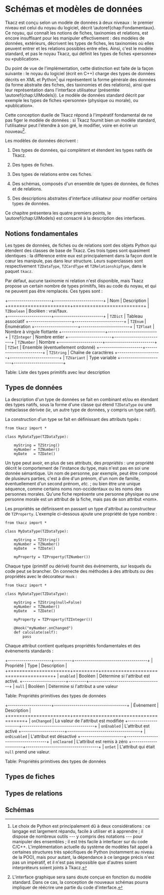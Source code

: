
# Schémas et modèles de données

Tkacz est conçu selon un modèle de données à deux niveaux : le premier niveau est celui du noyau du logiciel, décrit \autoref{chap:Fondamentaux}. Ce noyau, qui connaît les notions de fiches, taxinomies et relations, est encore insuffisant pour les manipuler effectivement : des modèles de données, extérieurs, décrivent les types de fiches, les taxinomies où elles peuvent entrer et les relations possibles entre elles. Ainsi, c'est le modèle standard, et pas le noyau Tkacz, qui définit les types de fiches «personne» ou «publication».

Du point de vue de l'implémentation, cette distinction est faite de la façon suivante : le noyau du logiciel (écrit en C++) charge des types de données décrits en XML et Python[^why_python] qui représentent la forme générale des données (la forme abstraite des fiches, des taxinomies et des relations), ainsi que leur représentation dans l'interface utilisateur (présentée \autoref{chap:UIModels}). Le modèle de données standard décrit par exemple les types de fiches «personne» (physique ou morale), ou «publication».

[^why_python]: Le choix de Python est principalement dû à deux considérations : ce langage est largement répandu, facile à utiliser et à apprendre ; il dispose de nombreux outils --- y compris des notations --- pour manipuler des ensembles ; il est très facile à interfacer sur du code C/C++. L'implémentation actuelle du système de modèles fait appel à certaines structures très spécifiques de Python (notamment au niveau de la POO), mais pour autant, la dépendance à ce langage précis n'est pas un impératif, et il n'est pas impossible que  d'autres soient interpréteurs soient joints à Tkacz.

Cette conception duelle de Tkacz répond à l'impératif fondamental de ne pas figer le modèle de données : si Tkacz fournit bien un modèle standard, l'utilisateur peut l'étendre à son gré, le modifier, voire en écrire un nouveau[^fromscratch].

[^fromscratch]: L'interface graphique sera sans doute conçue en fonction du modèle standard. Dans ce cas, la conception de nouveaux schémas pourra impliquer de réécrire une partie du code d'interface.

Les modèles de données décrivent :

 1. Des types de données, qui complètent et étendent les types natifs de Tkacz.
 
 2. Des types de fiches.
 
 3. Des types de relations entre ces fiches.
 
 4. Des schémas, composés d'un ensemble de types de données, de fiches et de relations.
 
 5. Des descriptions abstraites d'interface utilisateur pour modifier certains types de données.
 
Ce chapitre présentera les quatre premiers points, le \autoref{chap:UIModels} est consacré à la description des interfaces. 
 
## Notions fondamentales

Les types de données, de fiches ou de relations sont des objets Python qui étendent des classes de base de Tkacz. Ces trois types sont quasiment identiques : la différence entre eux est principalement dans la façon dont le cœur les manipule, pas dans leur structure. Leurs superclasses sont respectivement ```TZDataType```, ```TZCardType``` et ```TZRelationshipType```, dans le paquet ```tkacz```.

Par défaut, aucune taxinomie ni relation n'est disponible, mais Tkacz propose un certain nombre de types primitifs, liés au code du noyau, et qui ne peuvent pas être remplacés. Ces types sont :

+----------------------+-------------------------+
| Nom				   | Description             | 
+======================+=========================+
| ```TZBoolean```      | Booléen : vrai/faux.                
+----------------------+-------------------------+
| ```TZDict```         | Tableau associatif
+----------------------+-------------------------+
| ```TZEnum```         | Énumération
+----------------------+-------------------------+
| ```TZFloat```        | Nombre à virgule flottante
+----------------------+-------------------------+
| ```TZInteger```      | Nombre entier
+----------------------+-------------------------+
| ```TZNumber```       | Nombre
+----------------------+-------------------------+
| ```TZSet```          | Ensemble (éventuellement ordonné)
+----------------------+-------------------------+
| ```TZString```       | Chaîne de caractères
+----------------------+-------------------------+
| ```TZVariant```      | Type variable
+----------------------+-------------------------+

Table: Liste des types primitifs avec leur description


## Types de données

La description d'un type de données se fait en combinant et/ou en étendant des types natifs, sous la forme d'une classe qui étend ```TZDataType``` ou une métaclasse dérivée (*ie*, un autre type de données, y compris un type natif).

La construction d'un type se fait en définissant des attributs typés :

~~~ {.python .numberLines}
from tkacz import *

class MyDataType(TZDataType):

	myString = TZString()
	myNumber = TZNumber()
	myDate 	 = TZDate()
~~~

Un type peut avoir, en plus de ses attributs, des *propriétés* : une propriété décrit le comportement de l'instance du type, mais n'est pas en soi une donnée sémantique. Un nom de personne, par exemple, peut être composé de plusieurs parties, c'est à dire d'un prénom, d'un nom de famille, éventuellement d'un second prénom, *etc.* ; ou bien être une unique séquence, comme certains noms non-occidentaux ou les noms des personnes morales. Qu'une fiche représente une personne physique ou une personne morale est un attribut de la fiche, mais pas de son attribut «nom».

Les propriétés se définissent en passant un type d'attribut au constructeur de ```TZProperty```. L'exemple ci-dessous ajoute une propriété de type nombre :

~~~ {.python .numberLines}
from tkacz import *

class MyDataType(TZDataType):

	myString = TZString()
	myNumber = TZNumber()
	myDate 	 = TZDate()
	
	myProperty = TZProperty(TZNumber())
~~~

Chaque type (primitif ou dérivé) fournit des évènements, sur lesquels du code peut se brancher. On connecte des méthodes à des attributs ou des propriétés avec le décorateur ```Hook``` :

~~~ {.python .numberLines}
from tkacz import *

class MyDataType(TZDataType):

	myString = TZString(null=False)
	myNumber = TZNumber()
	myDate 	 = TZDate()
	
	myProperty = TZProperty(TZInteger())
	
	@Hook("myNumber.onChanged")
	def calculate(self):
		pass
~~~

Chaque attribut contient quelques propriétés fondamentales et des évènements standards :

+----------------------+---------+-------------------------------------+
| Propriété			   | Type    | Description                         |
+======================+=========+=====================================+
| ```enabled```        | Booléen | Détermine si l'attribut est activé.
+----------------------+---------+-------------------------------------+
| ```null```           | Booléen | Détermine si l'attribut a une valeur

Table: Propriétés primitives des types de données

+----------------------+-------------------------------------+
| Évènement			   | Description                         |
+======================+=====================================+
| ```onChanged```      | La valeur de l'attribut est modifiée
+----------------------+-------------------------------------+
| ```onEnabled```      | L'attribut est activé
+----------------------+-------------------------------------+
| ```onDisabled```     | L'attribut est désactivé
+----------------------+-------------------------------------+
| ```onCleared```      | L'attribut est remis à zéro
+----------------------+-------------------------------------+
| ```onSet```          | L'attribut qui était ```null``` prend une valeur.

Table: Propriétés primitives des types de données

## Types de fiches

## Types de relations

## Schémas
